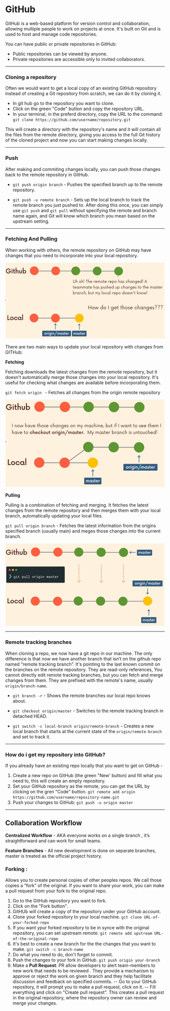 # GitHub
    
GitHub is a web-based platform for version control and collaboration, allowing multiple people to work on projects at once. It's built on Git and is used to host and manage code repositories.

You can have public or private repositories in GitHub:
- Public repositories can be viewed by anyone.
- Private repositories are accessible only to invited collaborators.

---


### Cloning a repository

Often we would want to get a local copy of an existing GitHub repository instead of creating a Git repository from scratch, we can do it by cloning it.

- In git hub go to the repository you want to clone.
- Click on the green "Code" button and copy the repository URL.
- In your terminal, in the preferd directory, copy the URL to the command:
`git clone https://github.com/username/repository.git`

This will create a directory with the repository's name and it will contain all the files from the remote directory, giving you access to the full Git history of the cloned project and now you can start making changes locally.

---

### Push
After making and commiting changes locally, you can push those changes back to the remote repository in GitHub.

- `git push origin branch` - Pushes the specified branch up to the remote repository.

- `git push -u remote branch` - Sets up the local branch to track the remote branch you just pushed to. After doing this once, you can simply use `git push` and `git pull` without specifying the remote and branch name again, and Git will know which branch you mean based on the upstream setting.

---

### Fetching And Pulling
    
When working with others, the remote repository on GitHub may have changes that you need to incorporate into your local repository.     


![image.png](resources/fetching-and-pulling.png)

There are two main ways to update your local repository with changes from GITHub:

**Fetching**

Fetching downloads the latest changes from the remote repository, but it doesn't automatically merge those changes into your local repository. It's useful for checking what changes are available before incorporating them.

`git fetch origin ` - Fetches all changes from the origin remote repository

![image.png](resources/fetching.png)



**Pulling** 

Pulling is a combination of fetching and merging. It fetches the latest changes from the remote repository and then merges them with your local branch, automatically updating your local files.


`git pull origin branch` - Fetches the latest information from the origins specified branch (usually main) and meges those changes into the current branch.

![image.png](resources/pulling.png)
    

---





### Remote tracking branches

When cloning a repo, we now have a git repo in our machine. The only difference is that now we have another branch that isn’t on the github repo named “remote tracking branch”. It's pointing to the last known commit on the branches on the remote repository. 
They are read-only references, You cannot directly edit remote tracking branches, but you can fetch and merge changes from them.
They are prefixed with the remote's name, usually `origin/branch-name`.

- `git branch -r` - Shows the remote branches our local repo knows about.

- `git checkout origin/master` - Switches to the remote tracking branch in detached HEAD.

- `git switch -c local-branch origin/remote-branch` -  Creates a new local branch that starts at the current state of the `origin/remote-branch` and set to track it.
---


### How do i get my repository into GitHub?


 If you already have an existing repo locally that you want to get on GitHub - 
  1. Create a new repo on GitHub (the green "New' button) and fill what you need to, this will create an empty repository.
  2. Set your GitHub repository  as the remote, you can get the URL by clicking on the gren "Code" button.
  `git remote add origin https://github.com/username/repository-name.git`
  3. Push your changes to GitHub:
  `git push -u origin master`

---

 ## Collaboration Workflow


**Centralized Workflow** - AKA everyone works on a single branch , it’s straightforward and can work for small teams.
    
**Feature Branches** - All new development is done on separate branches, master is treated as the official project history.



### Forking :

Allows you to create personal copies of other peoples repos. We call those copies a “fork” of the original. If you want to share your work, you can make a pull request from your fork to the original repo.

1. Go to the GitHub repository you want to fork.
2. Click on the "Fork button".
3. GitHUb will create a copy of the repository under your GitHub account.
4. Clone your forked repository to your local machine.
`git clone URL-of-your-forked-repo`
5. If you want ypur forked repository to be in synce with the original repository, you can set upstream remote.
`git remote add upstream URL-of-the-original-repo`
6. It's best to create a new branch for the the changes that you want to make.
`git switch -c branch-name`
7. Do what you need to do, don't forget to commit.
8. Push the changes to your fork in GitHub.
`git push origin your-branch`
9. Make a **Pull Request**:
PR allow developers to alert team-members to new work that needs to be reviewed . They provide a mechanism to approve or reject the work on given branch and they help facilitate discussion and feedback on specified commits.
  -- Go to your GitHub repository, it will prompt you to make a pull request, click on it.
  -- Fill everything and click on "Create pull request".
This creates a pull request in the original repository, where the repository owner can review and merge your changes.

